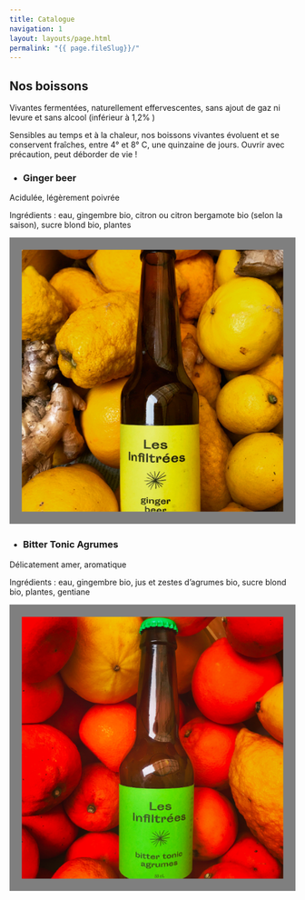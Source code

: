 ```yaml
---
title: Catalogue
navigation: 1
layout: layouts/page.html
permalink: "{{ page.fileSlug}}/"
---
```

## Nos boissons

 Vivantes fermentées, naturellement effervescentes, sans ajout de gaz ni levure et sans alcool (inférieur à 1,2% )

Sensibles au temps et à la chaleur, nos boissons vivantes évoluent et se conservent fraîches, entre 4° et 8° C, une quinzaine de jours. Ouvrir avec précaution, peut déborder de vie ! 

* ### Ginger beer  

Acidulée, légèrement poivrée

Ingrédients : eau, gingembre bio, citron ou citron bergamote bio (selon la saison), sucre blond bio, plantes

![](/images/uploads/gingerbeerpic.png)

* ### Bitter Tonic Agrumes

 Délicatement amer, aromatique 

Ingrédients : eau, gingembre bio, jus et zestes d’agrumes bio, sucre blond bio, plantes, gentiane

![](/images/uploads/tonicpic.png)